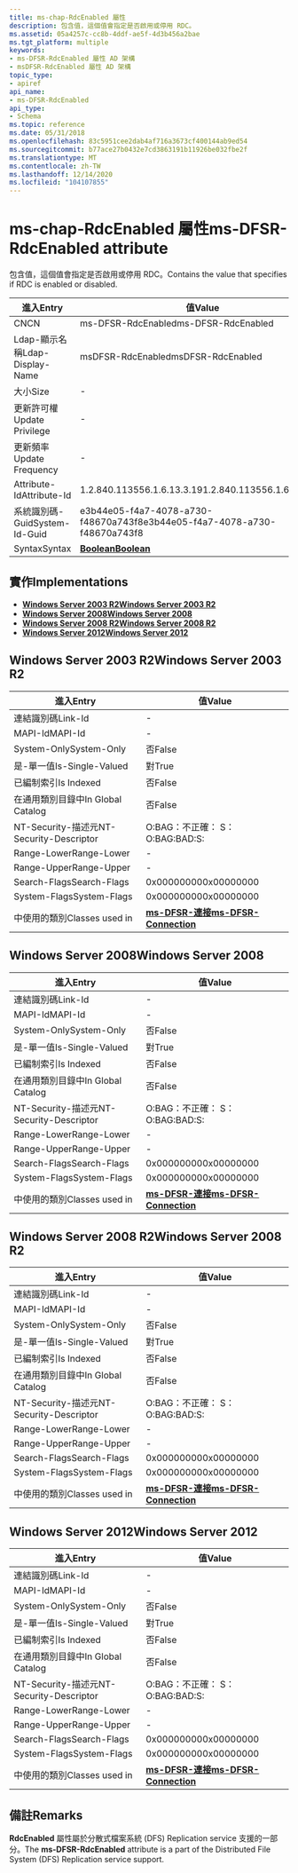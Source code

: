 ```yaml
---
title: ms-chap-RdcEnabled 屬性
description: 包含值，這個值會指定是否啟用或停用 RDC。
ms.assetid: 05a4257c-cc8b-4ddf-ae5f-4d3b456a2bae
ms.tgt_platform: multiple
keywords:
- ms-DFSR-RdcEnabled 屬性 AD 架構
- msDFSR-RdcEnabled 屬性 AD 架構
topic_type:
- apiref
api_name:
- ms-DFSR-RdcEnabled
api_type:
- Schema
ms.topic: reference
ms.date: 05/31/2018
ms.openlocfilehash: 83c5951cee2dab4af716a3673cf400144ab9ed54
ms.sourcegitcommit: b77ace27b0432e7cd3863191b11926be032fbe2f
ms.translationtype: MT
ms.contentlocale: zh-TW
ms.lasthandoff: 12/14/2020
ms.locfileid: "104107855"
---
```

# <a name="ms-dfsr-rdcenabled-attribute"></a><span data-ttu-id="18933-105">ms-chap-RdcEnabled 屬性</span><span class="sxs-lookup"><span data-stu-id="18933-105">ms-DFSR-RdcEnabled attribute</span></span>

<span data-ttu-id="18933-106">包含值，這個值會指定是否啟用或停用 RDC。</span><span class="sxs-lookup"><span data-stu-id="18933-106">Contains the value that specifies if RDC is enabled or disabled.</span></span>



| <span data-ttu-id="18933-107">進入</span><span class="sxs-lookup"><span data-stu-id="18933-107">Entry</span></span> | <span data-ttu-id="18933-108">值</span><span class="sxs-lookup"><span data-stu-id="18933-108">Value</span></span> |
|-------------------|--------------------------------------|
| <span data-ttu-id="18933-109">CN</span><span class="sxs-lookup"><span data-stu-id="18933-109">CN</span></span>                | <span data-ttu-id="18933-110">ms-DFSR-RdcEnabled</span><span class="sxs-lookup"><span data-stu-id="18933-110">ms-DFSR-RdcEnabled</span></span>                   |
| <span data-ttu-id="18933-111">Ldap-顯示名稱</span><span class="sxs-lookup"><span data-stu-id="18933-111">Ldap-Display-Name</span></span> | <span data-ttu-id="18933-112">msDFSR-RdcEnabled</span><span class="sxs-lookup"><span data-stu-id="18933-112">msDFSR-RdcEnabled</span></span>                    |
| <span data-ttu-id="18933-113">大小</span><span class="sxs-lookup"><span data-stu-id="18933-113">Size</span></span>              | \-                                   |
| <span data-ttu-id="18933-114">更新許可權</span><span class="sxs-lookup"><span data-stu-id="18933-114">Update Privilege</span></span>  | \-                                   |
| <span data-ttu-id="18933-115">更新頻率</span><span class="sxs-lookup"><span data-stu-id="18933-115">Update Frequency</span></span>  | \-                                   |
| <span data-ttu-id="18933-116">Attribute-Id</span><span class="sxs-lookup"><span data-stu-id="18933-116">Attribute-Id</span></span>      | <span data-ttu-id="18933-117">1.2.840.113556.1.6.13.3.19</span><span class="sxs-lookup"><span data-stu-id="18933-117">1.2.840.113556.1.6.13.3.19</span></span>           |
| <span data-ttu-id="18933-118">系統識別碼-Guid</span><span class="sxs-lookup"><span data-stu-id="18933-118">System-Id-Guid</span></span>    | <span data-ttu-id="18933-119">e3b44e05-f4a7-4078-a730-f48670a743f8</span><span class="sxs-lookup"><span data-stu-id="18933-119">e3b44e05-f4a7-4078-a730-f48670a743f8</span></span> |
| <span data-ttu-id="18933-120">Syntax</span><span class="sxs-lookup"><span data-stu-id="18933-120">Syntax</span></span>            | [<span data-ttu-id="18933-121">**Boolean**</span><span class="sxs-lookup"><span data-stu-id="18933-121">**Boolean**</span></span>](s-boolean.md)         |



## <a name="implementations"></a><span data-ttu-id="18933-122">實作</span><span class="sxs-lookup"><span data-stu-id="18933-122">Implementations</span></span>

-   [<span data-ttu-id="18933-123">**Windows Server 2003 R2**</span><span class="sxs-lookup"><span data-stu-id="18933-123">**Windows Server 2003 R2**</span></span>](#windows-server-2003-r2)
-   [<span data-ttu-id="18933-124">**Windows Server 2008**</span><span class="sxs-lookup"><span data-stu-id="18933-124">**Windows Server 2008**</span></span>](#windows-server-2008)
-   [<span data-ttu-id="18933-125">**Windows Server 2008 R2**</span><span class="sxs-lookup"><span data-stu-id="18933-125">**Windows Server 2008 R2**</span></span>](#windows-server-2008-r2)
-   [<span data-ttu-id="18933-126">**Windows Server 2012**</span><span class="sxs-lookup"><span data-stu-id="18933-126">**Windows Server 2012**</span></span>](#windows-server-2012)

## <a name="windows-server-2003-r2"></a><span data-ttu-id="18933-127">Windows Server 2003 R2</span><span class="sxs-lookup"><span data-stu-id="18933-127">Windows Server 2003 R2</span></span>



| <span data-ttu-id="18933-128">進入</span><span class="sxs-lookup"><span data-stu-id="18933-128">Entry</span></span> | <span data-ttu-id="18933-129">值</span><span class="sxs-lookup"><span data-stu-id="18933-129">Value</span></span> |
|------------------------|--------------------------------------------------------------|
| <span data-ttu-id="18933-130">連結識別碼</span><span class="sxs-lookup"><span data-stu-id="18933-130">Link-Id</span></span>                | \-                                                           |
| <span data-ttu-id="18933-131">MAPI-Id</span><span class="sxs-lookup"><span data-stu-id="18933-131">MAPI-Id</span></span>                | \-                                                           |
| <span data-ttu-id="18933-132">System-Only</span><span class="sxs-lookup"><span data-stu-id="18933-132">System-Only</span></span>            | <span data-ttu-id="18933-133">否</span><span class="sxs-lookup"><span data-stu-id="18933-133">False</span></span>                                                        |
| <span data-ttu-id="18933-134">是-單一值</span><span class="sxs-lookup"><span data-stu-id="18933-134">Is-Single-Valued</span></span>       | <span data-ttu-id="18933-135">對</span><span class="sxs-lookup"><span data-stu-id="18933-135">True</span></span>                                                         |
| <span data-ttu-id="18933-136">已編制索引</span><span class="sxs-lookup"><span data-stu-id="18933-136">Is Indexed</span></span>             | <span data-ttu-id="18933-137">否</span><span class="sxs-lookup"><span data-stu-id="18933-137">False</span></span>                                                        |
| <span data-ttu-id="18933-138">在通用類別目錄中</span><span class="sxs-lookup"><span data-stu-id="18933-138">In Global Catalog</span></span>      | <span data-ttu-id="18933-139">否</span><span class="sxs-lookup"><span data-stu-id="18933-139">False</span></span>                                                        |
| <span data-ttu-id="18933-140">NT-Security-描述元</span><span class="sxs-lookup"><span data-stu-id="18933-140">NT-Security-Descriptor</span></span> | <span data-ttu-id="18933-141">O:BAG：不正確： S：</span><span class="sxs-lookup"><span data-stu-id="18933-141">O:BAG:BAD:S:</span></span>                                                 |
| <span data-ttu-id="18933-142">Range-Lower</span><span class="sxs-lookup"><span data-stu-id="18933-142">Range-Lower</span></span>            | \-                                                           |
| <span data-ttu-id="18933-143">Range-Upper</span><span class="sxs-lookup"><span data-stu-id="18933-143">Range-Upper</span></span>            | \-                                                           |
| <span data-ttu-id="18933-144">Search-Flags</span><span class="sxs-lookup"><span data-stu-id="18933-144">Search-Flags</span></span>           | <span data-ttu-id="18933-145">0x00000000</span><span class="sxs-lookup"><span data-stu-id="18933-145">0x00000000</span></span>                                                   |
| <span data-ttu-id="18933-146">System-Flags</span><span class="sxs-lookup"><span data-stu-id="18933-146">System-Flags</span></span>           | <span data-ttu-id="18933-147">0x00000000</span><span class="sxs-lookup"><span data-stu-id="18933-147">0x00000000</span></span>                                                   |
| <span data-ttu-id="18933-148">中使用的類別</span><span class="sxs-lookup"><span data-stu-id="18933-148">Classes used in</span></span>        | [<span data-ttu-id="18933-149">**ms-DFSR-連接**</span><span class="sxs-lookup"><span data-stu-id="18933-149">**ms-DFSR-Connection**</span></span>](c-msdfsr-connection.md)<br/> |



## <a name="windows-server-2008"></a><span data-ttu-id="18933-150">Windows Server 2008</span><span class="sxs-lookup"><span data-stu-id="18933-150">Windows Server 2008</span></span>



| <span data-ttu-id="18933-151">進入</span><span class="sxs-lookup"><span data-stu-id="18933-151">Entry</span></span> | <span data-ttu-id="18933-152">值</span><span class="sxs-lookup"><span data-stu-id="18933-152">Value</span></span> |
|------------------------|--------------------------------------------------------------|
| <span data-ttu-id="18933-153">連結識別碼</span><span class="sxs-lookup"><span data-stu-id="18933-153">Link-Id</span></span>                | \-                                                           |
| <span data-ttu-id="18933-154">MAPI-Id</span><span class="sxs-lookup"><span data-stu-id="18933-154">MAPI-Id</span></span>                | \-                                                           |
| <span data-ttu-id="18933-155">System-Only</span><span class="sxs-lookup"><span data-stu-id="18933-155">System-Only</span></span>            | <span data-ttu-id="18933-156">否</span><span class="sxs-lookup"><span data-stu-id="18933-156">False</span></span>                                                        |
| <span data-ttu-id="18933-157">是-單一值</span><span class="sxs-lookup"><span data-stu-id="18933-157">Is-Single-Valued</span></span>       | <span data-ttu-id="18933-158">對</span><span class="sxs-lookup"><span data-stu-id="18933-158">True</span></span>                                                         |
| <span data-ttu-id="18933-159">已編制索引</span><span class="sxs-lookup"><span data-stu-id="18933-159">Is Indexed</span></span>             | <span data-ttu-id="18933-160">否</span><span class="sxs-lookup"><span data-stu-id="18933-160">False</span></span>                                                        |
| <span data-ttu-id="18933-161">在通用類別目錄中</span><span class="sxs-lookup"><span data-stu-id="18933-161">In Global Catalog</span></span>      | <span data-ttu-id="18933-162">否</span><span class="sxs-lookup"><span data-stu-id="18933-162">False</span></span>                                                        |
| <span data-ttu-id="18933-163">NT-Security-描述元</span><span class="sxs-lookup"><span data-stu-id="18933-163">NT-Security-Descriptor</span></span> | <span data-ttu-id="18933-164">O:BAG：不正確： S：</span><span class="sxs-lookup"><span data-stu-id="18933-164">O:BAG:BAD:S:</span></span>                                                 |
| <span data-ttu-id="18933-165">Range-Lower</span><span class="sxs-lookup"><span data-stu-id="18933-165">Range-Lower</span></span>            | \-                                                           |
| <span data-ttu-id="18933-166">Range-Upper</span><span class="sxs-lookup"><span data-stu-id="18933-166">Range-Upper</span></span>            | \-                                                           |
| <span data-ttu-id="18933-167">Search-Flags</span><span class="sxs-lookup"><span data-stu-id="18933-167">Search-Flags</span></span>           | <span data-ttu-id="18933-168">0x00000000</span><span class="sxs-lookup"><span data-stu-id="18933-168">0x00000000</span></span>                                                   |
| <span data-ttu-id="18933-169">System-Flags</span><span class="sxs-lookup"><span data-stu-id="18933-169">System-Flags</span></span>           | <span data-ttu-id="18933-170">0x00000000</span><span class="sxs-lookup"><span data-stu-id="18933-170">0x00000000</span></span>                                                   |
| <span data-ttu-id="18933-171">中使用的類別</span><span class="sxs-lookup"><span data-stu-id="18933-171">Classes used in</span></span>        | [<span data-ttu-id="18933-172">**ms-DFSR-連接**</span><span class="sxs-lookup"><span data-stu-id="18933-172">**ms-DFSR-Connection**</span></span>](c-msdfsr-connection.md)<br/> |



## <a name="windows-server-2008-r2"></a><span data-ttu-id="18933-173">Windows Server 2008 R2</span><span class="sxs-lookup"><span data-stu-id="18933-173">Windows Server 2008 R2</span></span>



| <span data-ttu-id="18933-174">進入</span><span class="sxs-lookup"><span data-stu-id="18933-174">Entry</span></span> | <span data-ttu-id="18933-175">值</span><span class="sxs-lookup"><span data-stu-id="18933-175">Value</span></span> |
|------------------------|--------------------------------------------------------------|
| <span data-ttu-id="18933-176">連結識別碼</span><span class="sxs-lookup"><span data-stu-id="18933-176">Link-Id</span></span>                | \-                                                           |
| <span data-ttu-id="18933-177">MAPI-Id</span><span class="sxs-lookup"><span data-stu-id="18933-177">MAPI-Id</span></span>                | \-                                                           |
| <span data-ttu-id="18933-178">System-Only</span><span class="sxs-lookup"><span data-stu-id="18933-178">System-Only</span></span>            | <span data-ttu-id="18933-179">否</span><span class="sxs-lookup"><span data-stu-id="18933-179">False</span></span>                                                        |
| <span data-ttu-id="18933-180">是-單一值</span><span class="sxs-lookup"><span data-stu-id="18933-180">Is-Single-Valued</span></span>       | <span data-ttu-id="18933-181">對</span><span class="sxs-lookup"><span data-stu-id="18933-181">True</span></span>                                                         |
| <span data-ttu-id="18933-182">已編制索引</span><span class="sxs-lookup"><span data-stu-id="18933-182">Is Indexed</span></span>             | <span data-ttu-id="18933-183">否</span><span class="sxs-lookup"><span data-stu-id="18933-183">False</span></span>                                                        |
| <span data-ttu-id="18933-184">在通用類別目錄中</span><span class="sxs-lookup"><span data-stu-id="18933-184">In Global Catalog</span></span>      | <span data-ttu-id="18933-185">否</span><span class="sxs-lookup"><span data-stu-id="18933-185">False</span></span>                                                        |
| <span data-ttu-id="18933-186">NT-Security-描述元</span><span class="sxs-lookup"><span data-stu-id="18933-186">NT-Security-Descriptor</span></span> | <span data-ttu-id="18933-187">O:BAG：不正確： S：</span><span class="sxs-lookup"><span data-stu-id="18933-187">O:BAG:BAD:S:</span></span>                                                 |
| <span data-ttu-id="18933-188">Range-Lower</span><span class="sxs-lookup"><span data-stu-id="18933-188">Range-Lower</span></span>            | \-                                                           |
| <span data-ttu-id="18933-189">Range-Upper</span><span class="sxs-lookup"><span data-stu-id="18933-189">Range-Upper</span></span>            | \-                                                           |
| <span data-ttu-id="18933-190">Search-Flags</span><span class="sxs-lookup"><span data-stu-id="18933-190">Search-Flags</span></span>           | <span data-ttu-id="18933-191">0x00000000</span><span class="sxs-lookup"><span data-stu-id="18933-191">0x00000000</span></span>                                                   |
| <span data-ttu-id="18933-192">System-Flags</span><span class="sxs-lookup"><span data-stu-id="18933-192">System-Flags</span></span>           | <span data-ttu-id="18933-193">0x00000000</span><span class="sxs-lookup"><span data-stu-id="18933-193">0x00000000</span></span>                                                   |
| <span data-ttu-id="18933-194">中使用的類別</span><span class="sxs-lookup"><span data-stu-id="18933-194">Classes used in</span></span>        | [<span data-ttu-id="18933-195">**ms-DFSR-連接**</span><span class="sxs-lookup"><span data-stu-id="18933-195">**ms-DFSR-Connection**</span></span>](c-msdfsr-connection.md)<br/> |



## <a name="windows-server-2012"></a><span data-ttu-id="18933-196">Windows Server 2012</span><span class="sxs-lookup"><span data-stu-id="18933-196">Windows Server 2012</span></span>



| <span data-ttu-id="18933-197">進入</span><span class="sxs-lookup"><span data-stu-id="18933-197">Entry</span></span> | <span data-ttu-id="18933-198">值</span><span class="sxs-lookup"><span data-stu-id="18933-198">Value</span></span> |
|------------------------|--------------------------------------------------------------|
| <span data-ttu-id="18933-199">連結識別碼</span><span class="sxs-lookup"><span data-stu-id="18933-199">Link-Id</span></span>                | \-                                                           |
| <span data-ttu-id="18933-200">MAPI-Id</span><span class="sxs-lookup"><span data-stu-id="18933-200">MAPI-Id</span></span>                | \-                                                           |
| <span data-ttu-id="18933-201">System-Only</span><span class="sxs-lookup"><span data-stu-id="18933-201">System-Only</span></span>            | <span data-ttu-id="18933-202">否</span><span class="sxs-lookup"><span data-stu-id="18933-202">False</span></span>                                                        |
| <span data-ttu-id="18933-203">是-單一值</span><span class="sxs-lookup"><span data-stu-id="18933-203">Is-Single-Valued</span></span>       | <span data-ttu-id="18933-204">對</span><span class="sxs-lookup"><span data-stu-id="18933-204">True</span></span>                                                         |
| <span data-ttu-id="18933-205">已編制索引</span><span class="sxs-lookup"><span data-stu-id="18933-205">Is Indexed</span></span>             | <span data-ttu-id="18933-206">否</span><span class="sxs-lookup"><span data-stu-id="18933-206">False</span></span>                                                        |
| <span data-ttu-id="18933-207">在通用類別目錄中</span><span class="sxs-lookup"><span data-stu-id="18933-207">In Global Catalog</span></span>      | <span data-ttu-id="18933-208">否</span><span class="sxs-lookup"><span data-stu-id="18933-208">False</span></span>                                                        |
| <span data-ttu-id="18933-209">NT-Security-描述元</span><span class="sxs-lookup"><span data-stu-id="18933-209">NT-Security-Descriptor</span></span> | <span data-ttu-id="18933-210">O:BAG：不正確： S：</span><span class="sxs-lookup"><span data-stu-id="18933-210">O:BAG:BAD:S:</span></span>                                                 |
| <span data-ttu-id="18933-211">Range-Lower</span><span class="sxs-lookup"><span data-stu-id="18933-211">Range-Lower</span></span>            | \-                                                           |
| <span data-ttu-id="18933-212">Range-Upper</span><span class="sxs-lookup"><span data-stu-id="18933-212">Range-Upper</span></span>            | \-                                                           |
| <span data-ttu-id="18933-213">Search-Flags</span><span class="sxs-lookup"><span data-stu-id="18933-213">Search-Flags</span></span>           | <span data-ttu-id="18933-214">0x00000000</span><span class="sxs-lookup"><span data-stu-id="18933-214">0x00000000</span></span>                                                   |
| <span data-ttu-id="18933-215">System-Flags</span><span class="sxs-lookup"><span data-stu-id="18933-215">System-Flags</span></span>           | <span data-ttu-id="18933-216">0x00000000</span><span class="sxs-lookup"><span data-stu-id="18933-216">0x00000000</span></span>                                                   |
| <span data-ttu-id="18933-217">中使用的類別</span><span class="sxs-lookup"><span data-stu-id="18933-217">Classes used in</span></span>        | [<span data-ttu-id="18933-218">**ms-DFSR-連接**</span><span class="sxs-lookup"><span data-stu-id="18933-218">**ms-DFSR-Connection**</span></span>](c-msdfsr-connection.md)<br/> |



## <a name="remarks"></a><span data-ttu-id="18933-219">備註</span><span class="sxs-lookup"><span data-stu-id="18933-219">Remarks</span></span>

<span data-ttu-id="18933-220">**RdcEnabled** 屬性屬於分散式檔案系統 (DFS) Replication service 支援的一部分。</span><span class="sxs-lookup"><span data-stu-id="18933-220">The **ms-DFSR-RdcEnabled** attribute is a part of the Distributed File System (DFS) Replication service support.</span></span>

 

 





